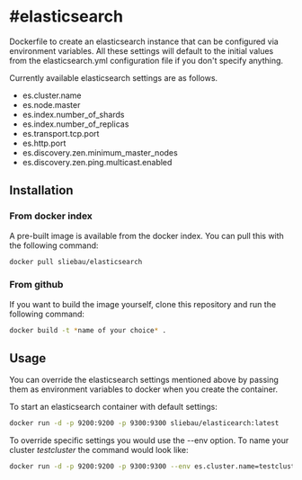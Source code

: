 #elasticsearch
=============

Dockerfile to create an elasticsearch instance that can be configured via environment variables. All these settings will default to the initial values from the elasticsearch.yml configuration file if you don't specify anything.

Currently available elasticsearch settings are as follows.

- es.cluster.name
- es.node.master 
- es.index.number_of_shards 
- es.index.number_of_replicas 
- es.transport.tcp.port 
- es.http.port 
- es.discovery.zen.minimum_master_nodes 
- es.discovery.zen.ping.multicast.enabled 

## Installation

### From docker index
A pre-built image is available from the docker index. You can pull this with the following command:

```bash
docker pull sliebau/elasticsearch
```


### From github
If you want to build the image yourself, clone this repository and run the following command:

```bash
docker build -t *name of your choice* .
```

## Usage
You can override the elasticsearch settings mentioned above by passing them as environment variables to docker when you create the container. 

To start an elasticsearch container with default settings:

```bash
docker run -d -p 9200:9200 -p 9300:9300 sliebau/elasticearch:latest
```
To override specific settings you would use the --env option. To name your cluster *testcluster* the command would look like:

```bash
docker run -d -p 9200:9200 -p 9300:9300 --env es.cluster.name=testcluster sliebau/elasticearch:latest
```

